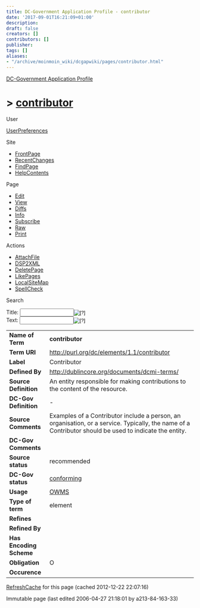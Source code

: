 ```yaml
---
title: DC-Government Application Profile - contributor
date: '2017-09-01T16:21:09+01:00'
description: 
draft: false
creators: []
contributors: []
publisher: 
tags: []
aliases:
- "/archive/moinmoin_wiki/dcgapwiki/pages/contributor.html"
---
```


 [DC-Government Application Profile](http://dublincore.org/dcgapwiki/FrontPage)

# > [contributor](http://dublincore.org/dcgapwiki/contributor?action=fullsearch&value=contributor&literal=1&case=1&context=40 "Click here to do a full-text search for this title")

User

 [UserPreferences](http://dublincore.org/dcgapwiki/UserPreferences)

Site

- [FrontPage](http://dublincore.org/dcgapwiki/FrontPage)
- [RecentChanges](http://dublincore.org/dcgapwiki/RecentChanges)
- [FindPage](http://dublincore.org/dcgapwiki/FindPage)
- [HelpContents](http://dublincore.org/dcgapwiki/HelpContents)

Page

- [Edit](http://dublincore.org/dcgapwiki/contributor?action=edit "Edit")
- [View](http://dublincore.org/dcgapwiki/contributor "View")
- [Diffs](http://dublincore.org/dcgapwiki/contributor?action=diff "Diffs")
- [Info](http://dublincore.org/dcgapwiki/contributor?action=info "Info")
- [Subscribe](http://dublincore.org/dcgapwiki/contributor?action=subscribe "Subscribe")
- [Raw](http://dublincore.org/dcgapwiki/contributor?action=raw "Raw")
- [Print](http://dublincore.org/dcgapwiki/contributor?action=print "Print")

Actions

- [AttachFile](http://dublincore.org/dcgapwiki/contributor?action=AttachFile)
- [DSP2XML](http://dublincore.org/dcgapwiki/contributor?action=DSP2XML)
- [DeletePage](http://dublincore.org/dcgapwiki/contributor?action=DeletePage)
- [LikePages](http://dublincore.org/dcgapwiki/contributor?action=LikePages)
- [LocalSiteMap](http://dublincore.org/dcgapwiki/contributor?action=LocalSiteMap)
- [SpellCheck](http://dublincore.org/dcgapwiki/contributor?action=SpellCheck)

Search

<form method="POST" action="/dcgapwiki/contributor">
<p>
<input name="action" value="inlinesearch" type="hidden">
<input name="context" value="40" type="hidden">
Title: <input name="text_title" size="15" maxlength="50" type="text"><input src="contributor_files/moin-search.png" name="button_title" alt="[?]" type="image"><br>Text: <input name="text_full" size="15" maxlength="50" type="text"><input src="contributor_files/moin-search.png" name="button_full" alt="[?]" type="image">
</p>
</form>

<table>
  <tbody>
    <tr>
      <td>
        <strong>Name of Term</strong>
      </td>
      <td>
        <strong>contributor</strong>
      </td>
    </tr>
    <tr>
      <td>
        <strong>Term URI</strong>
      </td>
      <td>
        <a href="http://purl.org/dc/elements/1.1/contributor">http://purl.org/dc/elements/1.1/contributor</a>
      </td>
    </tr>
    <tr>
      <td>
        <strong>Label</strong>
      </td>
      <td>
        Contributor</td>
    </tr>
    <tr>
      <td>
        <strong>Defined By</strong>
      </td>
      <td>
        <a href="http://dublincore.org/documents/dcmi-terms/">http://dublincore.org/documents/dcmi-terms/</a>
      </td>
    </tr>
    <tr>
      <td>
        <strong>Source Definition</strong>
      </td>
      <td>
        An entity responsible for making contributions to the content of the resource.</td>
    </tr>
    <tr>
      <td>
        <strong>DC-Gov Definition</strong>
      </td>
      <td>
        -</td>
    </tr>
    <tr>
      <td>
        <strong>Source Comments</strong>
      </td>
      <td>
        Examples of a Contributor include a person, an organisation, or a 
        service. Typically, the name of a Contributor should be used to indicate
        the entity.</td>
    </tr>
    <tr>
      <td>
        <strong>DC-Gov Comments</strong>
      </td>
      <td colspan="2" align="center">
      </td>
    </tr>
    <tr>
      <td>
        <strong>Source status</strong>
      </td>
      <td>
        recommended</td>
    </tr>
    <tr>
      <td>
        <strong>DC-Gov status</strong>
      </td>
      <td>
        <a class="nonexistent" href="http://dublincore.org/dcgapwiki/conforming">conforming</a>
      </td>
    </tr>
    <tr>
      <td>
        <strong>Usage</strong>
      </td>
      <td>
        <a href="http://dublincore.org/dcgapwiki/OWMS">OWMS</a>
      </td>
    </tr>
    <tr>
      <td>
        <strong>Type of term</strong>
      </td>
      <td>
        element</td>
    </tr>
    <tr>
      <td>
        <strong>Refines</strong>
      </td>
      <td colspan="2" align="center">
      </td>
    </tr>
    <tr>
      <td>
        <strong>Refined By</strong>
      </td>
      <td colspan="2" align="center">
      </td>
    </tr>
    <tr>
      <td>
        <strong>Has Encoding Scheme</strong>
      </td>
      <td colspan="2" align="center">
      </td>
    </tr>
    <tr>
      <td>
        <strong>Obligation</strong>
      </td>
      <td>
        O</td>
    </tr>
    <tr>
      <td>
        <strong>Occurence</strong>
      </td>
      <td colspan="2" align="center">
      </td>
    </tr>
  </tbody>
</table>


 [RefreshCache](http://dublincore.org/dcgapwiki/contributor?action=refresh&arena=Page.py&key=contributor.text_html) for this page (cached 2012-12-22 22:07:16)  

Immutable page (last edited 2006-04-27 21:18:01 by a213-84-163-33)

